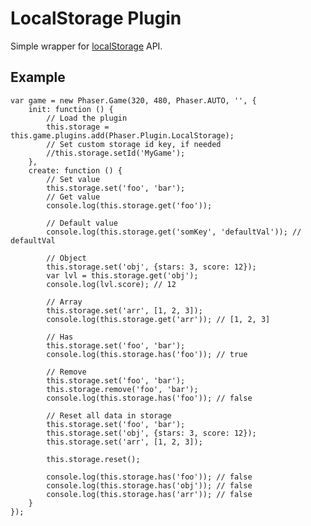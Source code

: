 # LocalStorage Plugin

Simple wrapper for [localStorage](https://developer.mozilla.org/en-US/docs/Web/API/Window/localStorage) API.

## Example

    var game = new Phaser.Game(320, 480, Phaser.AUTO, '', {
        init: function () {
            // Load the plugin
            this.storage = this.game.plugins.add(Phaser.Plugin.LocalStorage);
            // Set custom storage id key, if needed
            //this.storage.setId('MyGame');
        },
        create: function () {
            // Set value
            this.storage.set('foo', 'bar');
            // Get value
            console.log(this.storage.get('foo'));
            
            // Default value
            console.log(this.storage.get('somKey', 'defaultVal')); // defaultVal
            
            // Object
            this.storage.set('obj', {stars: 3, score: 12});
            var lvl = this.storage.get('obj');
            console.log(lvl.score); // 12
            
            // Array
            this.storage.set('arr', [1, 2, 3]);
            console.log(this.storage.get('arr')); // [1, 2, 3]
    
            // Has
            this.storage.set('foo', 'bar');
            console.log(this.storage.has('foo')); // true
    
            // Remove
            this.storage.set('foo', 'bar');
            this.storage.remove('foo', 'bar');
            console.log(this.storage.has('foo')); // false
    
            // Reset all data in storage
            this.storage.set('foo', 'bar');
            this.storage.set('obj', {stars: 3, score: 12});
            this.storage.set('arr', [1, 2, 3]);
    
            this.storage.reset();
    
            console.log(this.storage.has('foo')); // false
            console.log(this.storage.has('obj')); // false
            console.log(this.storage.has('arr')); // false
        }
    });
        